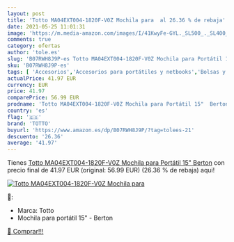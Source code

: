 ```yaml
---
layout: post
title: 'Totto MA04EXT004-1820F-V0Z Mochila para  al 26.36 % de rebaja'
date: 2021-05-25 11:01:31
image: 'https://m.media-amazon.com/images/I/41KwyFe-GYL._SL500_._SL400_.jpg'
comments: true
category: ofertas
author: 'tole.es'
slug: 'B07RWH8J9P-es Totto MA04EXT004-1820F-V0Z Mochila para Portátil 15" Berton'
sku: 'B07RWH8J9P-es'
tags: [ 'Accesorios','Accesorios para portátiles y netbooks','Bolsas y fundas para portátiles y netbooks','Informática','Mochilas para portátiles y netbooks','mochila','totto', ]
actualPrice: 41.97 EUR
currency: EUR
price: 41.97
comparePrice: 56.99 EUR
prodname: 'Totto MA04EXT004-1820F-V0Z Mochila para Portátil 15"  Berton'
country: 'es'
flag: '🇪🇸'
brand: 'TOTTO'
buyurl: 'https://www.amazon.es/dp/B07RWH8J9P/?tag=tolees-21'
descuento: '26.36'
average: '41.97'
---
```


Tienes [Totto MA04EXT004-1820F-V0Z Mochila para Portátil 15"  Berton](https://www.amazon.es/dp/B07RWH8J9P/?tag=tolees-21) con precio final de  41.97 EUR (original: 56.99 EUR) (26.36 %  de rebaja) aqui!

[![Totto MA04EXT004-1820F-V0Z Mochila para ](https://m.media-amazon.com/images/I/41KwyFe-GYL._SL500_._SL400_.jpg)](https://www.amazon.es/dp/B07RWH8J9P/?tag=tolees-21)

🔎:

- Marca: Totto
- Mochila para portátil 15" - Berton

[🛒 Comprar!!!](https://www.amazon.es/dp/B07RWH8J9P/?tag=tolees-21)
